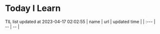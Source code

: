 # Today I Learn 
TIL list updated at 2023-04-17 02:02:55
| name | url | updated time |
| :--- | -- | -- |
